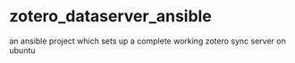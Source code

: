 zotero_dataserver_ansible
=========================

an ansible project which sets up a complete working zotero sync server on ubuntu
